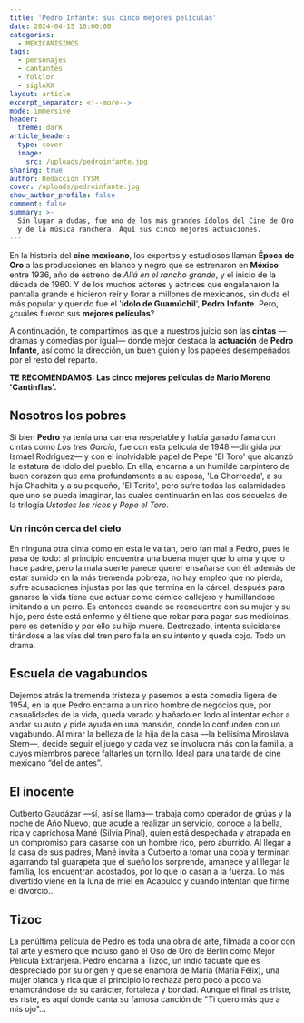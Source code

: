 ```yaml
---
title: 'Pedro Infante: sus cinco mejores películas'
date: 2024-04-15 16:00:00
categories:
  - MEXICANISIMOS
tags:
  - personajes
  - cantantes
  - folclor
  - sigloXX
layout: article
excerpt_separator: <!--more-->
mode: immersive
header:
  theme: dark
article_header:
  type: cover
  image:
    src: /uploads/pedroinfante.jpg
sharing: true
author: Redacción TYSM
cover: /uploads/pedroinfante.jpg
show_author_profile: false
comment: false
summary: >-
  Sin lugar a dudas, fue uno de los más grandes ídolos del Cine de Oro mexicano
  y de la música ranchera. Aquí sus cinco mejores actuaciones.
---
```

En la historia del **cine mexicano**, los expertos y estudiosos llaman **Época de Oro** a las producciones en blanco y negro que se estrenaron en **México** entre 1936, año de estreno de *Allá en el rancho grande*, y el inicio de la década de 1960. Y de los muchos actores y actrices que engalanaron la pantalla grande e hicieron reír y llorar a millones de mexicanos, sin duda el más popular y querido fue el '**ídolo de Guamúchil**', **Pedro** **Infante**. Pero, ¿cuáles fueron sus **mejores películas**?

A continuación, te compartimos las que a nuestros juicio son las **cintas** —dramas y comedias por igual— donde mejor destaca la **actuación** de **Pedro Infante**, así como la dirección, un buen guión y los papeles desempeñados por el resto del reparto.

**TE RECOMENDAMOS: Las cinco mejores películas de Mario Moreno 'Cantinflas'.**

## Nosotros los pobres

Si bien **Pedro** ya tenía una carrera respetable y había ganado fama con cintas como *Los tres García*, fue con esta película de 1948 —dirigida por Ismael Rodríguez— y con el inolvidable papel de Pepe 'El Toro' que alcanzó la estatura de ídolo del pueblo. En ella, encarna a un humilde carpintero de buen corazón que ama profundamente a su esposa, 'La Chorreada', a su hija Chachita y a su pequeño, 'El Torito', pero sufre todas las calamidades que uno se pueda imaginar, las cuales continuarán en las dos secuelas de la trilogía *Ustedes los ricos* y *Pepe el Toro*.

### Un rincón cerca del cielo

En ninguna otra cinta como en esta le va tan, pero tan mal a Pedro, pues le pasa de todo: al principio encuentra una buena mujer que lo ama y que lo hace padre, pero la mala suerte parece querer ensañarse con él: además de estar sumido en la más tremenda pobreza, no hay empleo que no pierda, sufre acusaciones injustas por las que termina en la cárcel, después para ganarse la vida tiene que actuar como cómico callejero y humillándose imitando a un perro. Es entonces cuando se reencuentra con su mujer y su hijo, pero éste está enfermo y él tiene que robar para pagar sus medicinas, pero es detenido y por ello su hijo muere. Destrozado, intenta suicidarse tirándose a las vías del tren pero falla en su intento y queda cojo. Todo un drama.

## Escuela de vagabundos

Dejemos atrás la tremenda tristeza y pasemos a esta comedia ligera de 1954, en la que Pedro encarna a un rico hombre de negocios que, por casualidades de la vida, queda varado y bañado en lodo al intentar echar a andar su auto y pide ayuda en una mansión, donde lo confunden con un vagabundo. Al mirar la belleza de la hija de la casa —la bellísima Miroslava Stern—, decide seguir el juego y cada vez se involucra más con la familia, a cuyos miembros parece faltarles un tornillo. Ideal para una tarde de cine mexicano “del de antes”.

## El inocente

Cutberto Gaudázar —sí, así se llama— trabaja como operador de grúas y la noche de Año Nuevo, que acude a realizar un servicio, conoce a la bella, rica y caprichosa Mané (Silvia Pinal), quien está despechada y atrapada en un compromiso para casarse con un hombre rico, pero aburrido. Al llegar a la casa de sus padres, Mané invita a Cutberto a tomar una copa y terminan agarrando tal guarapeta que el sueño los sorprende, amanece y al llegar la familia, los encuentran acostados, por lo que lo casan a la fuerza. Lo más divertido viene en la luna de miel en Acapulco y cuando intentan que firme el divorcio…

## Tizoc

La penúltima película de Pedro es toda una obra de arte, filmada a color con tal arte y esmero que incluso ganó el Oso de Oro de Berlín como Mejor Película Extranjera. Pedro encarna a Tizoc, un indio tacuate que es despreciado por su origen y que se enamora de María (María Félix), una mujer blanca y rica que al principio lo rechaza pero poco a poco va enamorándose de su carácter, fortaleza y bondad. Aunque el final es triste, es riste, es aquí donde canta su famosa canción de "Ti quero más que a mis ojo"…

&nbsp;